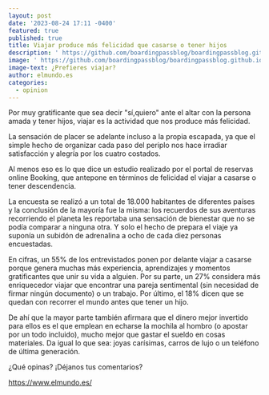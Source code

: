 ```yaml
---
layout: post
date: '2023-08-24 17:11 -0400'
featured: true
published: true
title: Viajar produce más felicidad que casarse o tener hijos
description: ' https://github.com/boardingpassblog/boardingpassblog.github.io/blob/main/assets/images/viajar-es-mejor-que_bp.jpg?raw=true'
image: ' https://github.com/boardingpassblog/boardingpassblog.github.io/blob/main/assets/images/viajar-es-mejor-que_bp.jpg?raw=true'
image-text: ¿Prefieres viajar?
author: elmundo.es
categories:
  - opinion
---
```


Por muy gratificante que sea decir "sí,quiero" ante el altar con la persona amada y tener hijos, viajar es la actividad que nos produce más felicidad. 

La sensación de placer se adelante incluso a la propia escapada, ya que el simple hecho de organizar cada paso del periplo nos hace irradiar satisfacción y alegría por los cuatro costados.

Al menos eso es lo que dice un estudio realizado por el portal de reservas online Booking, que antepone en términos de felicidad el viajar a casarse o tener descendencia. 

La encuesta se realizó a un total de 18.000 habitantes de diferentes países y la conclusión de la mayoría fue la misma: los recuerdos de sus aventuras recorriendo el planeta les reportaba una sensación de bienestar que no se podía comparar a ninguna otra. Y solo el hecho de prepara el viaje ya suponía un subidón de adrenalina a ocho de cada diez personas encuestadas.

En cifras, un 55% de los entrevistados ponen por delante viajar a casarse porque genera muchas más experiencia, aprendizajes y momentos gratificantes que unir su vida a alguien. Por su parte, un 27% considera más enriquecedor viajar que encontrar una pareja sentimental (sin necesidad de firmar ningún documento) o un trabajo. Por último, el 18% dicen que se quedan con recorrer el mundo antes que tener un hijo.

De ahí que la mayor parte también afirmara que el dinero mejor invertido para ellos es el que emplean en echarse la mochila al hombro (o apostar por un todo incluido), mucho mejor que gastar el sueldo en cosas materiales. Da igual lo que sea: joyas carísimas, carros de lujo o un teléfono de última generación. 

¿Qué opinas? ¡Déjanos tus comentarios?

https://www.elmundo.es/







